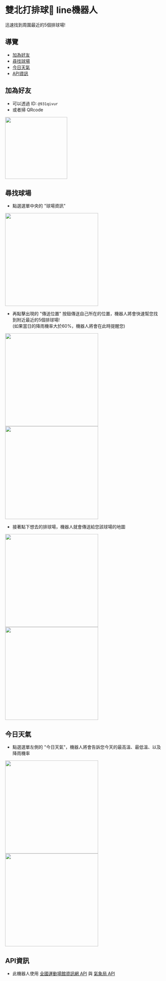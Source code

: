 # 雙北打排球🏐 line機器人

迅速找到周圍最近的5個排球場!

## 導覽
- [加為好友](#addFriend)
- [尋找球場](#findCourt)
- [今日天氣](#todayWeather)
- [API資訊](#APIinfo)

## <a name="addFriend"></a>加為好友
  - 可以透過 ID: `@931qivur`
  - 或者掃 QRcode <br>
<img src="https://user-images.githubusercontent.com/88765055/143733825-27b5211e-e61a-45ab-ae35-cb9edd45f09a.png" width="200">

## <a name="findCourt"></a>尋找球場
- 點選選單中央的 "球場資訊" 
<img src="https://user-images.githubusercontent.com/88765055/143734451-f9f2294e-0b52-4fc2-83ef-722a53eb46a3.jpg" width="300">

- 再點擊出現的 "傳送位置" 按鈕傳送自己所在的位置，機器人將會快速幫您找到附近最近的5個排球場!<br>(如果當日的降雨機率大於60%，機器人將會在此時提醒您)
<img src="https://user-images.githubusercontent.com/88765055/143734515-c1033d56-e8b2-4126-a451-f4a35e0d00b7.jpg" width="300">
<img src="https://user-images.githubusercontent.com/88765055/143734520-52667936-1bed-47df-92c8-0e3bc6c30608.jpg" width="300">

- 接著點下想去的排球場，機器人就會傳送給您該球場的地圖
<img src="https://user-images.githubusercontent.com/88765055/143734522-388874fe-8dbc-4fcb-8206-6189be0f8246.jpg" width="300">
<img src="https://user-images.githubusercontent.com/88765055/143734524-d762e1f7-7335-4505-8ada-5ab16793441a.jpg" width="300">

## <a name="todayWeather"></a>今日天氣
- 點選選單左側的 "今日天氣"，機器人將會告訴您今天的最高溫、最低溫、以及降雨機率
<img src="https://user-images.githubusercontent.com/88765055/143734890-a752ee65-f1a8-44b6-8505-1e82977270cc.jpg" width="300">
<img src="https://user-images.githubusercontent.com/88765055/143734892-d08269a4-3ea6-40ff-b561-7fb6d0ce3ea9.jpg" width="300">

## <a name="APIinfo"></a>API資訊
- 此機器人使用 [全國運動場館資訊網 API](https://iplay.sa.gov.tw/WebAPI) 與 [氣象局 API](https://opendata.cwb.gov.tw/dataset/forecast/F-C0032-001)
